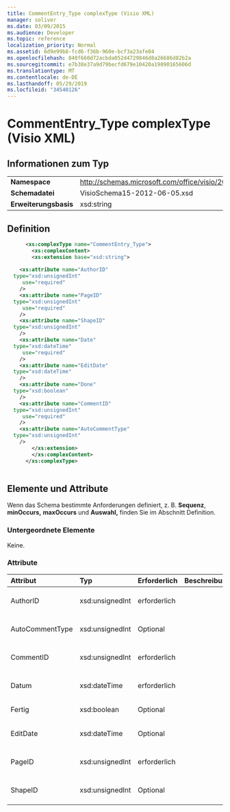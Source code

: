 ```yaml
---
title: CommentEntry_Type complexType (Visio XML)
manager: soliver
ms.date: 03/09/2015
ms.audience: Developer
ms.topic: reference
localization_priority: Normal
ms.assetid: 6d9e99b8-fcd6-f36b-960e-bcf3a23afe04
ms.openlocfilehash: 840f660d72acbda052d4729846d8a26686d82b2a
ms.sourcegitcommit: e7b38e37a9d79becfd679e10420a19890165606d
ms.translationtype: MT
ms.contentlocale: de-DE
ms.lasthandoff: 05/29/2019
ms.locfileid: "34540126"
---
```

# <a name="commententry_type-complextype-visio-xml"></a>CommentEntry_Type complexType (Visio XML)

## <a name="type-information"></a>Informationen zum Typ

|||
|:-----|:-----|
|**Namespace** <br/> |http://schemas.microsoft.com/office/visio/2011/1/core  <br/> |
|**Schemadatei** <br/> |VisioSchema15-2012-06-05.xsd  <br/> |
|**Erweiterungsbasis** <br/> |xsd:string  <br/> |
   
## <a name="definition"></a>Definition

```XML
      <xs:complexType name="CommentEntry_Type">
        <xs:complexContent>
        <xs:extension base="xsd:string">
      
    <xs:attribute name="AuthorID"
  type="xsd:unsignedInt"
     use="required"
    />
    <xs:attribute name="PageID"
  type="xsd:unsignedInt"
     use="required"
    />
    <xs:attribute name="ShapeID"
  type="xsd:unsignedInt"
    />
    <xs:attribute name="Date"
  type="xsd:dateTime"
     use="required"
    />
    <xs:attribute name="EditDate"
  type="xsd:dateTime"
    />
    <xs:attribute name="Done"
  type="xsd:boolean"
    />
    <xs:attribute name="CommentID"
  type="xsd:unsignedInt"
     use="required"
    />
    <xs:attribute name="AutoCommentType"
  type="xsd:unsignedInt"
    />
        </xs:extension>
        </xs:complexContent>
      </xs:complexType>
      
```

## <a name="elements-and-attributes"></a>Elemente und Attribute

Wenn das Schema bestimmte Anforderungen definiert, z. B. **Sequenz**, **minOccurs,** **maxOccurs** und **Auswahl,** finden Sie im Abschnitt Definition. 
  
### <a name="child-elements"></a>Untergeordnete Elemente

Keine.
  
### <a name="attributes"></a>Attribute

|**Attribut**|**Typ**|**Erforderlich**|**Beschreibung**|**Mögliche Werte**|
|:-----|:-----|:-----|:-----|:-----|
|AuthorID  <br/> |xsd:unsignedInt  <br/> |erforderlich  <br/> ||Werte des xsd:unsignedInt-Typs.  <br/> |
|AutoCommentType  <br/> |xsd:unsignedInt  <br/> |Optional  <br/> ||Werte des xsd:unsignedInt-Typs.  <br/> |
|CommentID  <br/> |xsd:unsignedInt  <br/> |erforderlich  <br/> ||Werte des xsd:unsignedInt-Typs.  <br/> |
|Datum  <br/> |xsd:dateTime  <br/> |erforderlich  <br/> ||Werte des xsd:dateTime-Typs.  <br/> |
|Fertig  <br/> |xsd:boolean  <br/> |Optional  <br/> ||Werte des typs xsd:boolean.  <br/> |
|EditDate  <br/> |xsd:dateTime  <br/> |Optional  <br/> ||Werte des xsd:dateTime-Typs.  <br/> |
|PageID  <br/> |xsd:unsignedInt  <br/> |erforderlich  <br/> ||Werte des xsd:unsignedInt-Typs.  <br/> |
|ShapeID  <br/> |xsd:unsignedInt  <br/> |Optional  <br/> ||Werte des xsd:unsignedInt-Typs.  <br/> |
   

